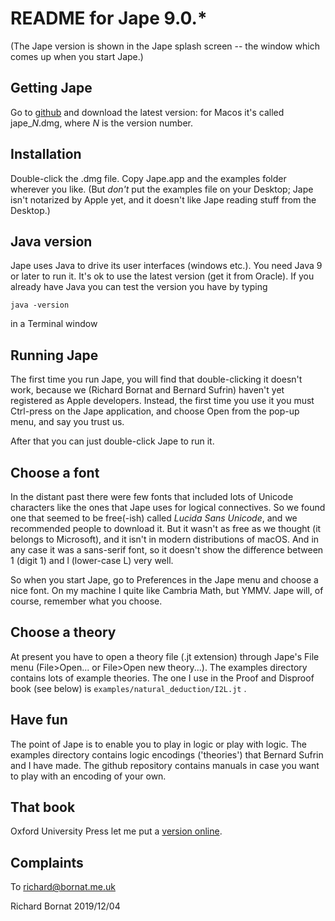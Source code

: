 # README for Jape 9.0.*

(The Jape version is shown in the Jape splash screen -- the window which comes up when you start Jape.)

## Getting Jape

Go to [github](https://github.com/RBornat/jape/releases) and download the latest version: for Macos it's called jape_*N*.dmg, where *N* is the version number. 

## Installation

Double-click the .dmg file. Copy Jape.app and the examples folder wherever you like. (But *don't* put the examples file on your Desktop; Jape isn't notarized by Apple yet, and it doesn't like Jape reading stuff from the Desktop.)

## Java version

Jape uses Java to drive its user interfaces (windows etc.). You need Java 9 or later to run it. It's ok to use the latest version (get it from Oracle). If you already have Java you can test the version you have by typing

    java -version
    
in a Terminal window

## Running Jape

The first time you run Jape, you will find that double-clicking it doesn't work, because we (Richard Bornat and Bernard Sufrin) haven't yet registered as Apple developers. Instead, the first time you use it you must Ctrl-press on the Jape application, and choose Open from the pop-up menu, and say you trust us.

After that you can just double-click Jape to run it. 

## Choose a font

In the distant past there were few fonts that included lots of Unicode characters like the ones that Jape uses for logical connectives. So we found one that seemed to be free(-ish) called *Lucida Sans Unicode*, and we recommended people to download it. But it wasn't as free as we thought (it belongs to Microsoft), and it isn't in modern distributions of macOS. And in any case it was a sans-serif font, so it doesn't show the difference between 1 (digit 1) and l (lower-case L) very well. 

So when you start Jape, go to Preferences in the Jape menu and choose a nice font. On my machine I quite like Cambria Math, but YMMV. Jape will, of course, remember what you choose.

## Choose a theory

At present you have to open a theory file (.jt extension) through Jape's File menu (File>Open... or File>Open new theory...). The examples directory contains lots of example theories. The one I use in the Proof and Disproof book (see below) is `examples/natural_deduction/I2L.jt` .

## Have fun

The point of Jape is to enable you to play in logic or play with logic. The examples directory contains logic encodings ('theories') that Bernard Sufrin and I have made. The github repository contains manuals in case you want to play with an encoding of your own.

## That book

Oxford University Press let me put a [version online](https://homepages.phonecoop.coop/randj/richard/books/ProofandDisproof.pdf).

## Complaints

To richard@bornat.me.uk

Richard Bornat
2019/12/04
